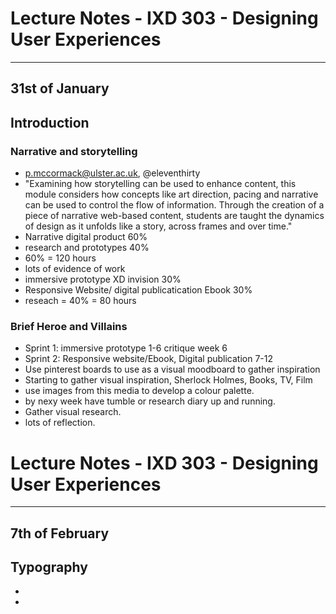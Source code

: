 # Lecture Notes - IXD 303 - Designing User Experiences

___

## 31st of January

## Introduction

### Narrative and storytelling
- p.mccormack@ulster.ac.uk, @eleventhirty
- "Examining how storytelling can be used to enhance content, this module considers how concepts like art direction, pacing and narrative can be used to control the flow of information. Through the creation of a piece of narrative web-based content, students are taught the dynamics of design as it unfolds like a story, across frames and over time."
- Narrative digital product 60%
- research and prototypes 40%
- 60% = 120 hours 
- lots of evidence of work 
- immersive prototype XD invision 30%
- Responsive Website/ digital publicatication Ebook 30%
- reseach = 40% = 80 hours

### Brief Heroe and Villains
- Sprint 1: immersive prototype 1-6 critique week 6 
- Sprint 2: Responsive website/Ebook, Digital publication 7-12
- Use pinterest boards to use as a visual moodboard to gather inspiration
- Starting to gather visual inspiration, Sherlock Holmes, Books, TV, Film
- use images from this media to develop a colour palette.
- by nexy week have tumble or research diary up and running. 
- Gather visual research. 
- lots of reflection. 

# Lecture Notes - IXD 303 - Designing User Experiences

___

## 7th of February

## Typography
- 
- 